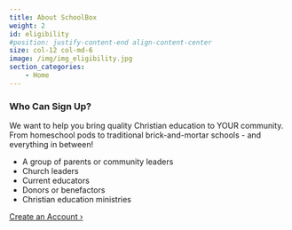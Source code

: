 ```yaml
---
title: About SchoolBox
weight: 2
id: eligibility
#position: justify-content-end align-content-center
size: col-12 col-md-6
image: /img/img_eligibility.jpg
section_categories:
    - Home
---
```


<h3 class="sectionTitle text-blue" data-aos="fade-right">Who Can Sign Up?</h3>
                    <p data-aos="fade-right">We want to help you bring quality Christian education to YOUR community. From homeschool pods to traditional brick-and-mortar schools - and everything in between! </p>
                    <ul class="eligibilityList">
                        <li data-aos="fade-right">A group of parents or community leaders</li>
                        <li data-aos="fade-right">Church leaders</li>
                            <li data-aos="fade-right">Current educators </li>
                                <li data-aos="fade-right">Donors or benefactors</li>
                                    <li data-aos="fade-right">Christian education ministries</li>
                    </ul>
                    <a href="#" class="button btn-outline-highlight" data-aos="fade-right">Create an Account ›</a>